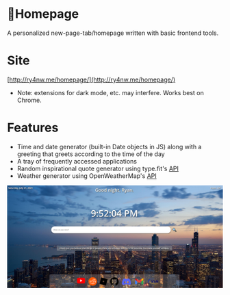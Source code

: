 # 🏡Homepage

A personalized new-page-tab/homepage written with basic frontend tools.

# Site

[http://ry4nw.me/homepage/](http://ry4nw.me/homepage/)
- Note: extensions for dark mode, etc. may interfere. Works best on Chrome.

# Features

- Time and date generator (built-in Date objects in JS) along with a greeting that greets according to the time of the day
- A tray of frequently accessed applications
- Random inspirational quote generator using type.fit's [API](https://type.fit/api/quotes)
- Weather generator using OpenWeatherMap's [API](https://openweathermap.org/api)

![img.png](backgrounds/homepageDisplay.png)
